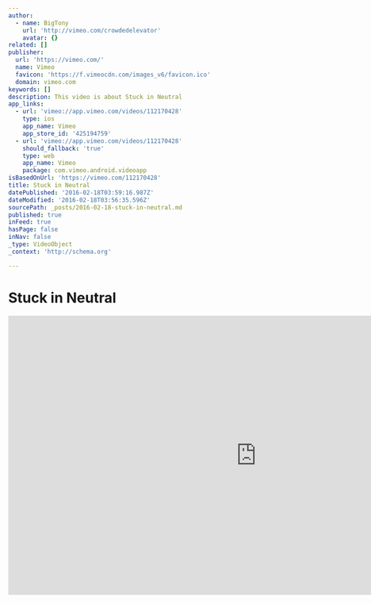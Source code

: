 ```yaml
---
author:
  - name: BigTony
    url: 'http://vimeo.com/crowdedelevator'
    avatar: {}
related: []
publisher:
  url: 'https://vimeo.com/'
  name: Vimeo
  favicon: 'https://f.vimeocdn.com/images_v6/favicon.ico'
  domain: vimeo.com
keywords: []
description: This video is about Stuck in Neutral
app_links:
  - url: 'vimeo://app.vimeo.com/videos/112170428'
    type: ios
    app_name: Vimeo
    app_store_id: '425194759'
  - url: 'vimeo://app.vimeo.com/videos/112170428'
    should_fallback: 'true'
    type: web
    app_name: Vimeo
    package: com.vimeo.android.videoapp
isBasedOnUrl: 'https://vimeo.com/112170428'
title: Stuck in Neutral
datePublished: '2016-02-18T03:59:16.987Z'
dateModified: '2016-02-18T03:56:35.596Z'
sourcePath: _posts/2016-02-18-stuck-in-neutral.md
published: true
inFeed: true
hasPage: false
inNav: false
_type: VideoObject
_context: 'http://schema.org'

---
```

# Stuck in Neutral

<iframe src="https://cdn.embedly.com/widgets/media.html?src=https%3A%2F%2Fplayer.vimeo.com%2Fvideo%2F112170428&amp;url=https%3A%2F%2Fvimeo.com%2F112170428&amp;image=http%3A%2F%2Fi.vimeocdn.com%2Fvideo%2F497043867_1280.jpg&amp;key=b7d04c9b404c499eba89ee7072e1c4f7&amp;type=text%2Fhtml&amp;schema=vimeo" width="1000" height="563" scrolling="no" frameborder="0" allowfullscreen="allowfullscreen" style=""></iframe>